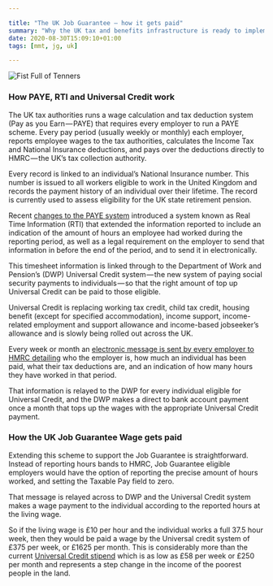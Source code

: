 ```yaml
---

title: "The UK Job Guarantee — how it gets paid"
summary: "Why the UK tax and benefits infrastructure is ready to implement a full Job Guarantee for all."
date: 2020-08-30T15:09:10+01:00
tags: [mmt, jg, uk]

---
```


![Fist Full of Tenners](images/tenners.jpeg)

### How PAYE, RTI and Universal Credit&nbsp;work
The UK tax authorities runs a wage calculation and tax deduction system (Pay as you Earn — PAYE) that requires every employer to run a PAYE scheme. Every pay period (usually weekly or monthly) each employer, reports employee wages to the tax authorities, calculates the Income Tax and National Insurance deductions, and pays over the deductions directly to HMRC — the UK’s tax collection authority.

Every record is linked to an individual’s National Insurance number. This number is issued to all workers eligible to work in the United Kingdom and records the payment history of an individual over their lifetime. The record is currently used to assess eligibility for the UK state retirement pension.

Recent [changes to the PAYE system](http://www.payerti.org/RTI-UC/what-is-paye-rti) introduced a system known as Real Time Information (RTI) that extended the information reported to include an indication of the amount of hours an employee had worked during the reporting period, as well as a legal requirement on the employer to send that information in before the end of the period, and to send it in electronically.

This timesheet information is linked through to the Department of Work and Pension’s (DWP) Universal Credit system — the new system of paying social security payments to individuals — so that the right amount of top up Universal Credit can be paid to those eligible.

Universal Credit is replacing working tax credit, child tax credit, housing benefit (except for specified accommodation), income support, income-related employment and support allowance and income-based jobseeker’s allowance and is slowly being rolled out across the UK.

Every week or month an [electronic message is sent by every employer to HMRC detailing](https://www.gov.uk/guidance/what-payroll-information-to-report-to-hmrc) who the employer is, how much an individual has been paid, what their tax deductions are, and an indication of how many hours they have worked in that period.

That information is relayed to the DWP for every individual eligible for Universal Credit, and the DWP makes a direct to bank account payment once a month that tops up the wages with the appropriate Universal Credit payment.
### How the UK Job Guarantee Wage gets&nbsp;paid
Extending this scheme to support the Job Guarantee is straightforward. Instead of reporting hours bands to HMRC, Job Guarantee eligible employers would have the option of reporting the precise amount of hours worked, and setting the Taxable Pay field to zero.

That message is relayed across to DWP and the Universal Credit system makes a wage payment to the individual according to the reported hours at the living wage.

So if the living wage is £10 per hour and the individual works a full 37.5 hour week, then they would be paid a wage by the Universal credit system of £375 per week, or £1625 per month. This is considerably more than the current [Universal Credit stipend](https://www.gov.uk/universal-credit/what-youll-get) which is as low as £58 per week or £250 per month and represents a step change in the income of the poorest people in the land.
